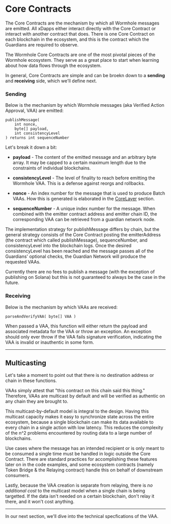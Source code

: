 # Core Contracts

The Core Contracts are the mechanism by which all Wormhole messages are emitted. All xDapps either interact directly with the Core Contract or interact with another contract that does. There is one Core Contract on each blockchain in the ecosystem, and this is the contract which the Guardians are required to observe.

The Wormhole Core Contracts are one of the most pivotal pieces of the Wormhole ecosystem. They serve as a great place to start when learning about how data flows through the ecosystem.

In general, Core Contracts are simple and can be broekn down to a **sending** and **receiving** side, which we'll define next.

### Sending

Below is the mechanism by which Wormhole messages (aka Verified Action Approval, VAA) are emitted:

    publishMessage(
        int nonce,
        byte[] payload,
        int consistencyLevel
    ) returns int sequenceNumber

Let's break it down a bit:

- **payload** - The content of the emitted message and an arbitrary byte array. It may be capped to a certain maximum length due to the constraints of individual blockchains.

- **consistencyLevel** - The level of finality to reach before emitting the Wormhole VAA. This is a defense against reorgs and rollbacks.

- **nonce** - An index number for the message that is used to produce Batch VAAs. How this is generated is elaborated in the [CoreLayer](../technical/evm/coreLayer.md) section.

- **sequenceNumber** - A unique index number for the message. When combined with the emitter contract address and emitter chain ID, the corresponding VAA can be retrieved from a guardian network node.

The implementation strategy for publishMessage differs by chain, but the general strategy consists of the Core Contract posting the emitterAddress (the contract which called publishMessage), sequenceNumber, and consistencyLevel into the blockchain logs. Once the desired consistencyLevel has been reached and the message passes all of the Guardians' optional checks, the Guardian Network will produce the requested VAAs.

Currently there are no fees to publish a message (with the exception of publishing on Solana) but this is not guaranteed to always be the case in the future.

### Receiving

Below is the mechanism by which VAAs are received:

    parseAndVerifyVAA( byte[] VAA )

When passed a VAA, this function will either return the payload and associated metadata for the VAA or throw an exception. An exception should only ever throw if the VAA fails signature verification, indicating the VAA is invalid or inauthentic in some form.

---

## Multicasting

Let's take a moment to point out that there is no destination address or chain in these functions.

VAAs simply attest that "this contract on this chain said this thing." Therefore, VAAs are multicast by default and will be verified as authentic on any chain they are brought to.

This multicast-by-default model is integral to the design. Having this multicast capacity makes it easy to synchronize state across the entire ecosystem, because a single blockchain can make its data available to every chain in a single action with low latency. This reduces the complexity of the n^2 problems encountered by routing data to a large number of blockchains.

Use cases where the message has an intended recipient or is only meant to be consumed a single time must be handled in logic outside the Core Contract. There are standard practices for accomplishing these features later on in the code examples, and some ecosystem contracts (namely Token Bridge & the Relaying contract) handle this on behalf of downstream consumers.

Lastly, because the VAA creation is separate from relaying, there is _no additional cost_ to the multicast model when a single chain is being targetted. If the data isn't needed on a certain blockchain, don't relay it there, and it won't cost anything.

---

In our next section, we'll dive into the technical specfications of the VAA.
